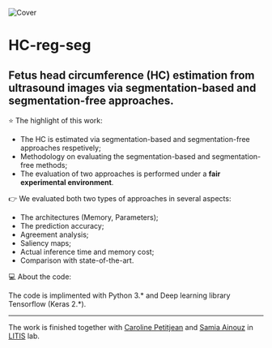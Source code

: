 ![Cover](http://github.com/jizhang02/HC-reg-seg/code/hc.png)

# HC-reg-seg

Fetus head circumference (HC) estimation from ultrasound images via segmentation-based and segmentation-free approaches.    
---

⭐ The highlight of this work:
* The HC is estimated via segmentation-based and segmentation-free approaches respetively;
* Methodology on evaluating the segmentation-based and segmentation-free methods;
* The evaluation of two approaches is performed under a **fair experimental environment**. 

👉 We evaluated both two types of approaches in several aspects:    
* The architectures (Memory, Parameters);     
* The prediction accuracy;
* Agreement analysis;
* Saliency maps;
* Actual inference time and memory cost;
* Comparison with state-of-the-art.

💻 About the code:    

The code is implimented with Python 3.* and Deep learning library Tensorflow (Keras 2.*).

---
The work is finished together with [Caroline Petitjean](http://pagesperso.litislab.fr/cpetitjean/) and [Samia Ainouz](https://pagesperso.litislab.fr/sainouz/) in [LITIS](https://www.litislab.fr/) lab.
